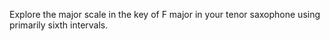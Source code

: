 Explore the major scale in the key of F major in your tenor saxophone using primarily sixth intervals.